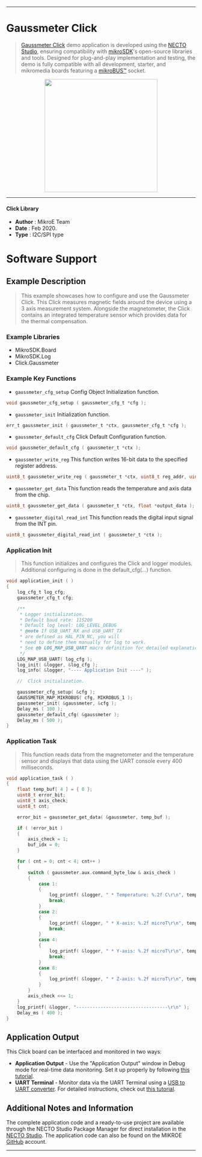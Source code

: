 
---
# Gaussmeter Click

> [Gaussmeter Click](https://www.mikroe.com/?pid_product=MIKROE-3099) demo application is developed using
the [NECTO Studio](https://www.mikroe.com/necto), ensuring compatibility with [mikroSDK](https://www.mikroe.com/mikrosdk)'s
open-source libraries and tools. Designed for plug-and-play implementation and testing, the demo is fully compatible with
all development, starter, and mikromedia boards featuring a [mikroBUS&trade;](https://www.mikroe.com/mikrobus) socket.

<p align="center">
  <img src="https://www.mikroe.com/?pid_product=MIKROE-3099&image=1" height=300px>
</p>

---

#### Click Library

- **Author**        : MikroE Team
- **Date**          : Feb 2020.
- **Type**          : I2C/SPI type

# Software Support

## Example Description

> This example showcases how to configure and use the Gaussmeter Click. This Click measures
> magnetic fields around the device using a 3 axis measurement system. Alongside the magnetometer,
> the Click contains an integrated temperature sensor which provides data for the thermal compensation.

### Example Libraries

- MikroSDK.Board
- MikroSDK.Log
- Click.Gaussmeter

### Example Key Functions

- `gaussmeter_cfg_setup` Config Object Initialization function. 
```c
void gaussmeter_cfg_setup ( gaussmeter_cfg_t *cfg );
``` 
 
- `gaussmeter_init` Initialization function. 
```c
err_t gaussmeter_init ( gaussmeter_t *ctx, gaussmeter_cfg_t *cfg );
```

- `gaussmeter_default_cfg` Click Default Configuration function. 
```c
void gaussmeter_default_cfg ( gaussmeter_t *ctx );
```

- `gaussmeter_write_reg` This function writes 16-bit data to the specified register address. 
```c
uint8_t gaussmeter_write_reg ( gaussmeter_t *ctx, uint8_t reg_addr, uint16_t transfer_data );
```
 
- `gaussmeter_get_data` This function reads the temperature and axis data from the chip. 
```c
uint8_t gaussmeter_get_data ( gaussmeter_t *ctx, float *output_data );
```

- `gaussmeter_digital_read_int` This function reads the digital input signal from the INT pin. 
```c
uint8_t gaussmeter_digital_read_int ( gaussmeter_t *ctx );
```

### Application Init

> This function initializes and configures the Click and logger modules. 
> Additional configuring is done in the default_cfg(...) function.

```c
void application_init ( )
{
    log_cfg_t log_cfg;
    gaussmeter_cfg_t cfg;

    /** 
     * Logger initialization.
     * Default baud rate: 115200
     * Default log level: LOG_LEVEL_DEBUG
     * @note If USB_UART_RX and USB_UART_TX 
     * are defined as HAL_PIN_NC, you will 
     * need to define them manually for log to work. 
     * See @b LOG_MAP_USB_UART macro definition for detailed explanation.
     */
    LOG_MAP_USB_UART( log_cfg );
    log_init( &logger, &log_cfg );
    log_info( &logger, "---- Application Init ----" );

    //  Click initialization.

    gaussmeter_cfg_setup( &cfg );
    GAUSSMETER_MAP_MIKROBUS( cfg, MIKROBUS_1 );
    gaussmeter_init( &gaussmeter, &cfg );
    Delay_ms ( 100 );
    gaussmeter_default_cfg( &gaussmeter );
    Delay_ms ( 500 );
}
```

### Application Task

> This function reads data from the magnetometer and the temperature sensor and displays that
> data using the UART console every 400 milliseconds.

```c
void application_task ( )
{
    float temp_buf[ 4 ] = { 0 };
    uint8_t error_bit;
    uint8_t axis_check;
    uint8_t cnt;

    error_bit = gaussmeter_get_data( &gaussmeter, temp_buf );

    if ( !error_bit )
    {
        axis_check = 1;
        buf_idx = 0;
    }

    for ( cnt = 0; cnt < 4; cnt++ )
    {
        switch ( gaussmeter.aux.command_byte_low & axis_check )
        {
            case 1:
            {
                log_printf( &logger, " * Temperature: %.2f C\r\n", temp_buf[ buf_idx++ ] );
                break;
            }
            case 2:
            {
                log_printf( &logger, " * X-axis: %.2f microT\r\n", temp_buf[ buf_idx++ ] );
                break;
            }
            case 4:
            {
                log_printf( &logger, " * Y-axis: %.2f microT\r\n", temp_buf[ buf_idx++ ] );
                break;
            }
            case 8:
            {
                log_printf( &logger, " * Z-axis: %.2f microT\r\n", temp_buf[ buf_idx++ ] );
            }
        }
        axis_check <<= 1;
    }
    log_printf( &logger, "----------------------------------\r\n" );
    Delay_ms ( 400 );
}
```

## Application Output

This Click board can be interfaced and monitored in two ways:
- **Application Output** - Use the "Application Output" window in Debug mode for real-time data monitoring.
Set it up properly by following [this tutorial](https://www.youtube.com/watch?v=ta5yyk1Woy4).
- **UART Terminal** - Monitor data via the UART Terminal using
a [USB to UART converter](https://www.mikroe.com/click/interface/usb?interface*=uart,uart). For detailed instructions,
check out [this tutorial](https://help.mikroe.com/necto/v2/Getting%20Started/Tools/UARTTerminalTool).

## Additional Notes and Information

The complete application code and a ready-to-use project are available through the NECTO Studio Package Manager for 
direct installation in the [NECTO Studio](https://www.mikroe.com/necto). The application code can also be found on
the MIKROE [GitHub](https://github.com/MikroElektronika/mikrosdk_click_v2) account.

---
